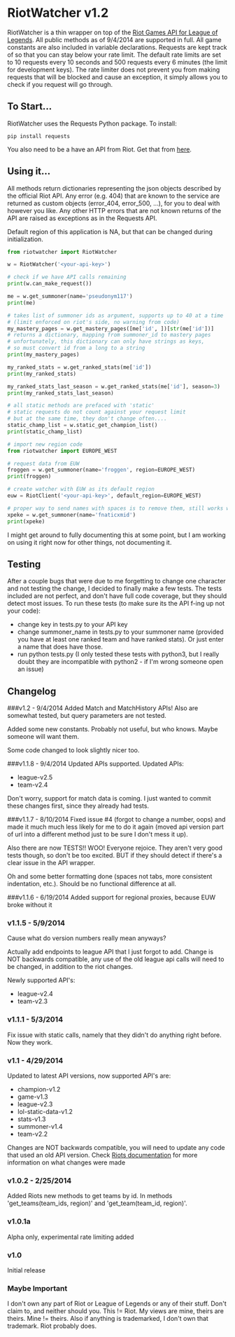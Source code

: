 # RiotWatcher v1.2
RiotWatcher is a thin wrapper on top of the [Riot Games API for League of Legends][1]. All public methods as of 9/4/2014 are supported in full. All game constants are also included in variable declarations.
Requests are kept track of so that you can stay below your rate limit. The default rate limits are set to 10 requests every 10 seconds and 500 requests every 6 minutes (the limit for development keys).
The rate limiter does not prevent you from making requests that will be blocked and cause an exception, it simply allows you to check if you request will go through.

## To Start...
RiotWatcher uses the Requests Python package. To install:
```
pip install requests
```
You also need to be a have an API from Riot. Get that from [here][1].

## Using it...
All methods return dictionaries representing the json objects described by the official Riot API.
Any error (e.g. 404) that are known to the service are returned as custom objects (error_404, error_500, ...),
for you to deal with however you like. Any other HTTP errors that are not known returns of the API are raised as exceptions as in the Requests API.

Default region of this application is NA, but that can be changed during initialization.
```python
from riotwatcher import RiotWatcher

w = RiotWatcher('<your-api-key>')

# check if we have API calls remaining
print(w.can_make_request())

me = w.get_summoner(name='pseudonym117')
print(me)

# takes list of summoner ids as argument, supports up to 40 at a time
# (limit enforced on riot's side, no warning from code)
my_mastery_pages = w.get_mastery_pages([me['id', ])[str(me['id'])]
# returns a dictionary, mapping from summoner_id to mastery pages
# unfortunately, this dictionary can only have strings as keys,
# so must convert id from a long to a string
print(my_mastery_pages)

my_ranked_stats = w.get_ranked_stats(me['id'])
print(my_ranked_stats)

my_ranked_stats_last_season = w.get_ranked_stats(me['id'], season=3)
print(my_ranked_stats_last_season)

# all static methods are prefaced with 'static'
# static requests do not count against your request limit
# but at the same time, they don't change often....
static_champ_list = w.static_get_champion_list()
print(static_champ_list)

# import new region code
from riotwatcher import EUROPE_WEST

# request data from EUW
froggen = w.get_summoner(name='froggen', region=EUROPE_WEST)
print(froggen)

# create watcher with EUW as its default region
euw = RiotClient('<your-api-key>', default_region=EUROPE_WEST)

# proper way to send names with spaces is to remove them, still works with spaces though
xpeke = w.get_summoner(name='fnaticxmid')
print(xpeke)
```
I might get around to fully documenting this at some point, but I am working on using it right now for other things, not documenting it.

## Testing

After a couple bugs that were due to me forgetting to change one character and not testing the change, I decided to finally make a few tests.
The tests included are not perfect, and don't have full code coverage, but they should detect most issues. To run these tests (to make sure its the API f-ing up not your code):

- change key in tests.py to your API key
- change summoner_name in tests.py to your summoner name (provided you have at least one ranked team and have ranked stats). Or just enter a name that does have those.
- run python tests.py (I only tested these tests with python3, but I really doubt they are incompatible with python2 - if I'm wrong someone open an issue)


## Changelog

###v1.2 - 9/4/2014
Added Match and MatchHistory APIs!
Also are somewhat tested, but query parameters are not tested.

Added some new constants. Probably not useful, but who knows. Maybe someone will want them.

Some code changed to look slightly nicer too.

###v1.1.8 - 9/4/2014
Updated APIs supported. Updated APIs:

- league-v2.5
- team-v2.4

Don't worry, support for match data is coming. I just wanted to commit these changes first, since they already had tests.

###v1.1.7 - 8/10/2014
Fixed issue #4 (forgot to change a number, oops) and made it much much less likely for me to do it again (moved api version part of url into a different method just to be sure I don't mess it up).

Also there are now TESTS!! WOO! Everyone rejoice. They aren't very good tests though, so don't be too excited. BUT if they should detect if there's a clear issue in the API wrapper.

Oh and some better formatting done (spaces not tabs, more consistent indentation, etc.). Should be no functional difference at all.

###v1.1.6 - 6/19/2014
Added support for regional proxies, because EUW broke without it

### v1.1.5 - 5/9/2014
Cause what do version numbers really mean anyways?

Actually add endpoints to league API that I just forgot to add. Change is NOT backwards compatible, any use of the old league api calls will need to be changed, in addition to the riot changes.

Newly supported API's:
- league-v2.4
- team-v2.3

### v1.1.1 - 5/3/2014
Fix issue with static calls, namely that they didn't do anything right before. Now they work.

### v1.1 - 4/29/2014
Updated to latest API versions, now supported API's are:

- champion-v1.2
- game-v1.3
- league-v2.3
- lol-static-data-v1.2
- stats-v1.3
- summoner-v1.4
- team-v2.2

Changes are NOT backwards compatible, you will need to update any code that used an old API version.
Check [Riots documentation][2] for more information on what changes were made

### v1.0.2 - 2/25/2014
Added Riots new methods to get teams by id. In methods 'get_teams(team_ids, region)' and 'get_team(team_id, region)'.

### v1.0.1a
Alpha only, experimental rate limiting added

### v1.0
Initial release

### Maybe Important
I don't own any part of Riot or League of Legends or any of their stuff. Don't claim to, and neither should you. This != Riot. My views are mine, theirs are theirs. Mine != theirs.
Also if anything is trademarked, I don't own that trademark. Riot probably does.

[1]: https://developer.riotgames.com/
[2]: https://developer.riotgames.com/change-history
